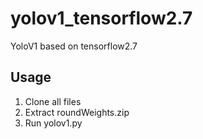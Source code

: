 # yolov1_tensorflow2.7
YoloV1 based on tensorflow2.7

## Usage
1. Clone all files
2. Extract roundWeights.zip
3. Run yolov1.py
